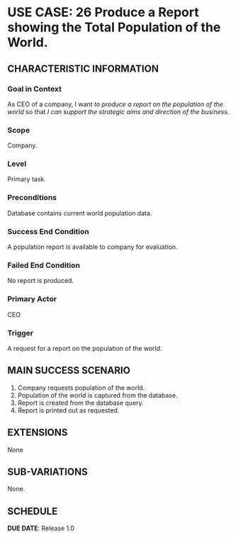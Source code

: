 # USE CASE: 26 Produce a Report showing the Total Population of the World.

## CHARACTERISTIC INFORMATION

### Goal in Context

As CEO of a company, I want *to produce a report on the population of the world* so that *I can support the strategic aims and direction of the business.*

### Scope

Company.

### Level

Primary task.

### Preconditions

Database contains current world population data.

### Success End Condition

A population report is available to company for evaluation.

### Failed End Condition

No report is produced.

### Primary Actor

CEO

### Trigger

A request for a report on the population of the world.

## MAIN SUCCESS SCENARIO

1. Company requests population of the world.
2. Population of the world is captured from the database.
3. Report is created from the database query.
4. Report is printed out as requested.

## EXTENSIONS

None

## SUB-VARIATIONS

None.

## SCHEDULE

**DUE DATE**: Release 1.0